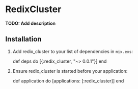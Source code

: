 # RedixCluster

**TODO: Add description**

## Installation

  1. Add redix_cluster to your list of dependencies in `mix.exs`:

        def deps do
          [{:redix_cluster, "~> 0.0.1"}]
        end

  2. Ensure redix_cluster is started before your application:

        def application do
          [applications: [:redix_cluster]]
        end
